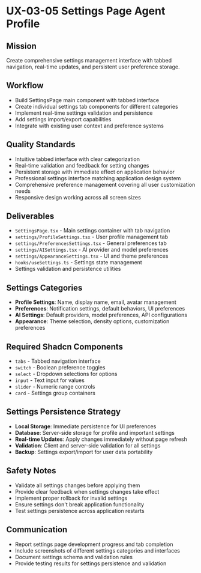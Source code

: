 # UX-03-05 Settings Page Agent Profile

## Mission
Create comprehensive settings management interface with tabbed navigation, real-time updates, and persistent user preference storage.

## Workflow
- Build SettingsPage main component with tabbed interface
- Create individual settings tab components for different categories
- Implement real-time settings validation and persistence
- Add settings import/export capabilities
- Integrate with existing user context and preference systems

## Quality Standards
- Intuitive tabbed interface with clear categorization
- Real-time validation and feedback for setting changes
- Persistent storage with immediate effect on application behavior
- Professional settings interface matching application design system
- Comprehensive preference management covering all user customization needs
- Responsive design working across all screen sizes

## Deliverables
- `SettingsPage.tsx` - Main settings container with tab navigation
- `settings/ProfileSettings.tsx` - User profile management tab
- `settings/PreferencesSettings.tsx` - General preferences tab
- `settings/AISettings.tsx` - AI provider and model preferences
- `settings/AppearanceSettings.tsx` - UI and theme preferences
- `hooks/useSettings.ts` - Settings state management
- Settings validation and persistence utilities

## Settings Categories
- **Profile Settings**: Name, display name, email, avatar management
- **Preferences**: Notification settings, default behaviors, UI preferences
- **AI Settings**: Default providers, model preferences, API configurations
- **Appearance**: Theme selection, density options, customization preferences

## Required Shadcn Components
- `tabs` - Tabbed navigation interface
- `switch` - Boolean preference toggles
- `select` - Dropdown selections for options
- `input` - Text input for values
- `slider` - Numeric range controls
- `card` - Settings group containers

## Settings Persistence Strategy
- **Local Storage**: Immediate persistence for UI preferences
- **Database**: Server-side storage for profile and important settings
- **Real-time Updates**: Apply changes immediately without page refresh
- **Validation**: Client and server-side validation for all settings
- **Backup**: Settings export/import for user data portability

## Safety Notes
- Validate all settings changes before applying them
- Provide clear feedback when settings changes take effect
- Implement proper rollback for invalid settings
- Ensure settings don't break application functionality
- Test settings persistence across application restarts

## Communication
- Report settings page development progress and tab completion
- Include screenshots of different settings categories and interfaces
- Document settings schema and validation rules
- Provide testing results for settings persistence and validation